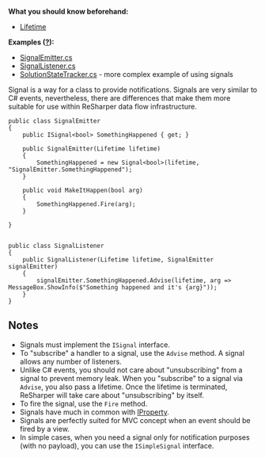 [//]: # (title: Work with Signals)

**What you should know beforehand:**
* [Lifetime](WorkWithLifetime.md)

**Examples ([?](HowTo_HowTo.md#sample-solution)):**
* [SignalEmitter.cs](https://github.com/JetBrains/sample-resharper-plugin/blob/master/SampleReSharperPlugin/src/Signals/SignalEmitter.cs)
* [SignalListener.cs](https://github.com/JetBrains/sample-resharper-plugin/blob/master/SampleReSharperPlugin/src/Signals/SignalListener.cs)
* [SolutionStateTracker.cs](https://github.com/JetBrains/sample-resharper-plugin/blob/master/SampleReSharperPlugin/src/SolutionStateTracker/SolutionStateTracker.cs) - more complex example of using signals

Signal is a way for a class to provide notifications. Signals are very similar to C# events, nevertheless, there are differences that make them more suitable for use within ReSharper data flow infrastructure.

```
public class SignalEmitter
{
    public ISignal<bool> SomethingHappened { get; }
 
    public SignalEmitter(Lifetime lifetime)
    {
        SomethingHappened = new Signal<bool>(lifetime, "SignalEmitter.SomethingHappened");
    }
 
    public void MakeItHappen(bool arg)
    {
        SomethingHappened.Fire(arg);
    }

}
 
 
public class SignalListener
{
    public SignalListener(Lifetime lifetime, SignalEmitter signalEmitter)
    {
        signalEmitter.SomethingHappened.Advise(lifetime, arg => MessageBox.ShowInfo($"Something happened and it's {arg}"));
    }
}
```

## Notes
* Signals must implement the `ISignal` interface.
* To "subscribe" a handler to a signal, use the `Advise` method. A signal allows any number of listeners.
* Unlike C# events, you should not care about "unsubscribing" from a signal to prevent memory leak. When you "subscribe" to a signal via `Advise`, you also pass a lifetime. Once the lifetime is terminated, ReSharper will take care about "unsubscribing" by itself.
* To fire the signal, use the `Fire` method.
* Signals have much in common with [IProperty](WorkWithIProperty.md).
* Signals are perfectly suited for MVC concept when an event should be fired by a view.
* In simple cases, when you need a signal only for notification purposes (with no payload), you can use the `ISimpleSignal` interface.